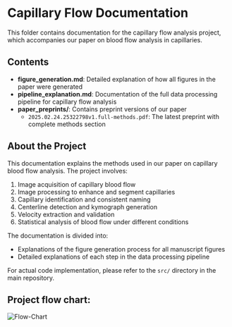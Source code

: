 # Capillary Flow Documentation

This folder contains documentation for the capillary flow analysis project, which accompanies our paper on blood flow analysis in capillaries.

## Contents

- **figure_generation.md**: Detailed explanation of how all figures in the paper were generated
- **pipeline_explanation.md**: Documentation of the full data processing pipeline for capillary flow analysis
- **paper_preprints/**: Contains preprint versions of our paper
  - `2025.02.24.25322798v1.full-methods.pdf`: The latest preprint with complete methods section

## About the Project

This documentation explains the methods used in our paper on capillary blood flow analysis. The project involves:

1. Image acquisition of capillary blood flow
2. Image processing to enhance and segment capillaries
3. Capillary identification and consistent naming
4. Centerline detection and kymograph generation
5. Velocity extraction and validation
6. Statistical analysis of blood flow under different conditions

The documentation is divided into:
- Explanations of the figure generation process for all manuscript figures
- Detailed explanations of each step in the data processing pipeline

For actual code implementation, please refer to the `src/` directory in the main repository.

## Project flow chart:
![Flow-Chart](diagrams/pdf/Flowchart-time.png)
